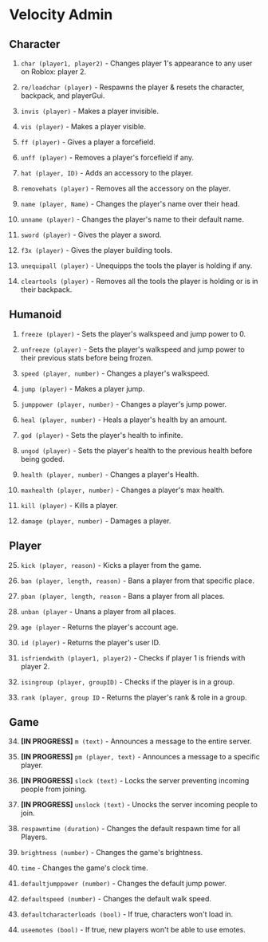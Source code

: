 # Velocity Admin

## Character

1. `char (player1, player2)` - Changes player 1's appearance to any user on Roblox: player 2.

2. `re/loadchar (player)` - Respawns the player & resets the character, backpack, and playerGui.

3. `invis (player)` - Makes a player invisible.

4. `vis (player)` - Makes a player visible.

1. `ff (player)` - Gives a player a forcefield.

2. `unff (player)` - Removes a player's forcefield if any.

3. `hat (player, ID)` - Adds an accessory to the player.

4. `removehats (player)` - Removes all the accessory on the player.

5.  `name (player, Name)` - Changes the player's name over their head.

6.  `unname (player)` - Changes the player's name to their default name.

7.  `sword (player)` - Gives the player a sword.

8.  `f3x (player)` - Gives the player building tools.

9.  `unequipall (player)` - Unequipps the tools the player is holding if any.

10. `cleartools (player)` - Removes all the tools the player is holding or is in their backpack.

## Humanoid

1.  `freeze (player)` - Sets the player's walkspeed and jump power to 0.

2.  `unfreeze (player)` - Sets the player's walkspeed and jump power to their previous stats before being frozen.

3.  `speed (player, number)` - Changes a player's walkspeed.

4.  `jump (player)` - Makes a player jump.

5.  `jumppower (player, number)` - Changes a player's jump power.

6.  `heal (player, number)` - Heals a player's health by an amount.

7.  `god (player)` - Sets the player's health to infinite.

8.  `ungod (player)` - Sets the player's health to the previous health before being goded.

9.  `health (player, number)` - Changes a player's Health.

10. `maxhealth (player, number)` - Changes a player's max health.

11. `kill (player)` - Kills a player.

12. `damage (player, number)` - Damages a player.

## Player

25. `kick (player, reason)` - Kicks a player from the game.

26. `ban (player, length, reason)` - Bans a player from that specific place.

27. `pban (player, length, reason` - Bans a player from all places.

28. `unban (player` - Unans a player from all places.

29. `age (player` - Returns the player's account age.

30. `id (player)` - Returns the player's user ID.

31. `isfriendwith (player1, player2)` - Checks if player 1 is friends with player 2.

32. `isingroup (player, groupID)` - Checks if the player is in a group.

33. `rank (player, group ID` - Returns the player's rank & role in a group.

## Game

34. **[IN PROGRESS]** `m (text)` - Announces a message to the entire server.

35. **[IN PROGRESS]** `pm (player, text)` - Announces a message to a specific player.
    
36. **[IN PROGRESS]** `slock (text)` - Locks the server preventing incoming people from joining.

37. **[IN PROGRESS]** `unslock (text)` - Unocks the server incoming people to join.

38. `respawntime (duration)` - Changes the default respawn time for all Players.

39. `brightness (number)` - Changes the game's brightness.

40. `time` - Changes the game's clock time.

41. `defaultjumppower (number)` - Changes the default jump power.

42. `defaultspeed (number)` - Changes the default walk speed.

43. `defaultcharacterloads (bool)` - If true, characters won't load in.

44. `useemotes (bool)` - If true, new players won't be able to use emotes.